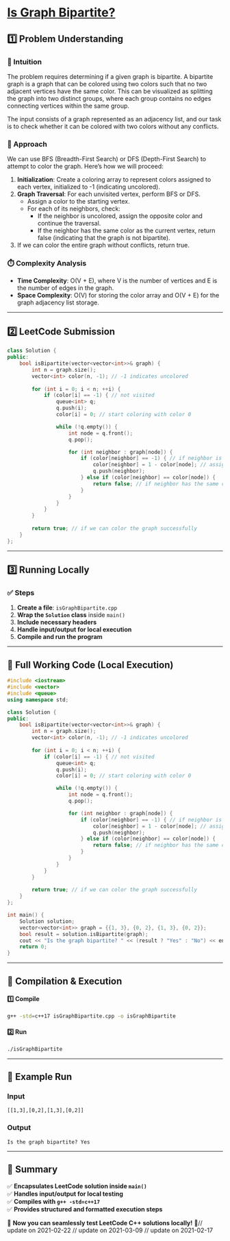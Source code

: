# **[Is Graph Bipartite?](https://leetcode.com/problems/is-graph-bipartite/description/)**  

## **1️⃣ Problem Understanding**  
### **📌 Intuition**  
The problem requires determining if a given graph is bipartite. A bipartite graph is a graph that can be colored using two colors such that no two adjacent vertices have the same color. This can be visualized as splitting the graph into two distinct groups, where each group contains no edges connecting vertices within the same group.  

The input consists of a graph represented as an adjacency list, and our task is to check whether it can be colored with two colors without any conflicts.

### **🚀 Approach**  
We can use BFS (Breadth-First Search) or DFS (Depth-First Search) to attempt to color the graph. Here’s how we will proceed:
1. **Initialization**: Create a coloring array to represent colors assigned to each vertex, initialized to -1 (indicating uncolored).
2. **Graph Traversal**: For each unvisited vertex, perform BFS or DFS.
   - Assign a color to the starting vertex.
   - For each of its neighbors, check:
     - If the neighbor is uncolored, assign the opposite color and continue the traversal.
     - If the neighbor has the same color as the current vertex, return false (indicating that the graph is not bipartite).
3. If we can color the entire graph without conflicts, return true.

### **⏱️ Complexity Analysis**  
- **Time Complexity**: O(V + E), where V is the number of vertices and E is the number of edges in the graph.
- **Space Complexity**: O(V) for storing the color array and O(V + E) for the graph adjacency list storage.

---  

## **2️⃣ LeetCode Submission**  
```cpp
class Solution {
public:
    bool isBipartite(vector<vector<int>>& graph) {
        int n = graph.size();
        vector<int> color(n, -1); // -1 indicates uncolored
        
        for (int i = 0; i < n; ++i) {
            if (color[i] == -1) { // not visited
                queue<int> q;
                q.push(i);
                color[i] = 0; // start coloring with color 0

                while (!q.empty()) {
                    int node = q.front();
                    q.pop();

                    for (int neighbor : graph[node]) {
                        if (color[neighbor] == -1) { // if neighbor is uncolored
                            color[neighbor] = 1 - color[node]; // assign opposite color
                            q.push(neighbor);
                        } else if (color[neighbor] == color[node]) {
                            return false; // if neighbor has the same color
                        }
                    }
                }
            }
        }
        
        return true; // if we can color the graph successfully
    }
};
```  

---  

## **3️⃣ Running Locally**  
### **✅ Steps**  
1. **Create a file**: `isGraphBipartite.cpp`  
2. **Wrap the `Solution` class** inside `main()`  
3. **Include necessary headers**  
4. **Handle input/output for local execution**  
5. **Compile and run the program**  

---  

## **📝 Full Working Code (Local Execution)**  
```cpp
#include <iostream>
#include <vector>
#include <queue>
using namespace std;

class Solution {
public:
    bool isBipartite(vector<vector<int>>& graph) {
        int n = graph.size();
        vector<int> color(n, -1); // -1 indicates uncolored
        
        for (int i = 0; i < n; ++i) {
            if (color[i] == -1) { // not visited
                queue<int> q;
                q.push(i);
                color[i] = 0; // start coloring with color 0

                while (!q.empty()) {
                    int node = q.front();
                    q.pop();

                    for (int neighbor : graph[node]) {
                        if (color[neighbor] == -1) { // if neighbor is uncolored
                            color[neighbor] = 1 - color[node]; // assign opposite color
                            q.push(neighbor);
                        } else if (color[neighbor] == color[node]) {
                            return false; // if neighbor has the same color
                        }
                    }
                }
            }
        }
        
        return true; // if we can color the graph successfully
    }
};

int main() {
    Solution solution;
    vector<vector<int>> graph = {{1, 3}, {0, 2}, {1, 3}, {0, 2}};
    bool result = solution.isBipartite(graph);
    cout << "Is the graph bipartite? " << (result ? "Yes" : "No") << endl;
    return 0;
}
```  

---  

## **🔧 Compilation & Execution**  
#### **1️⃣ Compile**  
```bash
g++ -std=c++17 isGraphBipartite.cpp -o isGraphBipartite
```  

#### **2️⃣ Run**  
```bash
./isGraphBipartite
```  

---  

## **🎯 Example Run**  
### **Input**  
```
[[1,3],[0,2],[1,3],[0,2]]
```  
### **Output**  
```
Is the graph bipartite? Yes
```  

---  

## **📌 Summary**  
✅ **Encapsulates LeetCode solution inside `main()`**  
✅ **Handles input/output for local testing**  
✅ **Compiles with `g++ -std=c++17`**  
✅ **Provides structured and formatted execution steps**  

🚀 **Now you can seamlessly test LeetCode C++ solutions locally!** 🚀// update on 2021-02-22
// update on 2021-03-09
// update on 2021-02-17
